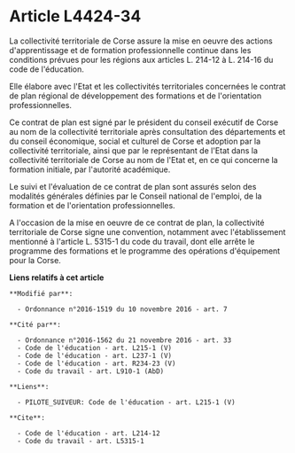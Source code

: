 # Article L4424-34

La collectivité territoriale de Corse assure la mise en oeuvre des actions d'apprentissage et de formation professionnelle
continue dans les conditions prévues pour les régions aux articles L. 214-12 à L. 214-16 du code de l'éducation. 

Elle élabore avec l'Etat et les collectivités territoriales concernées le contrat de plan régional de développement des
formations et de l'orientation professionnelles. 

Ce contrat de plan est signé par le président du conseil exécutif de Corse au nom de la collectivité territoriale après
consultation des départements et du conseil économique, social et culturel de Corse et adoption par la collectivité
territoriale, ainsi que par le représentant de l'Etat dans la collectivité territoriale de Corse au nom de l'Etat et, en ce
qui concerne la formation initiale, par l'autorité académique. 

Le suivi et l'évaluation de ce contrat de plan sont assurés selon des modalités générales définies par le Conseil national de
l'emploi, de la formation et de l'orientation professionnelles. 

A l'occasion de la mise en oeuvre de ce contrat de plan, la collectivité territoriale de Corse signe une convention,
notamment avec l'établissement mentionné à l'article L. 5315-1 du code du travail, dont elle arrête le programme des
formations et le programme des opérations d'équipement pour la Corse.

**Liens relatifs à cet article**

	**Modifié par**:

	  - Ordonnance n°2016-1519 du 10 novembre 2016 - art. 7

	**Cité par**:

	  - Ordonnance n°2016-1562 du 21 novembre 2016 - art. 33
	  - Code de l'éducation - art. L215-1 (V)
	  - Code de l'éducation - art. L237-1 (V)
	  - Code de l'éducation - art. R234-23 (V)
	  - Code du travail - art. L910-1 (AbD)

	**Liens**:

	  - PILOTE_SUIVEUR: Code de l'éducation - art. L215-1 (V)

	**Cite**:

	  - Code de l'éducation - art. L214-12
	  - Code du travail - art. L5315-1
